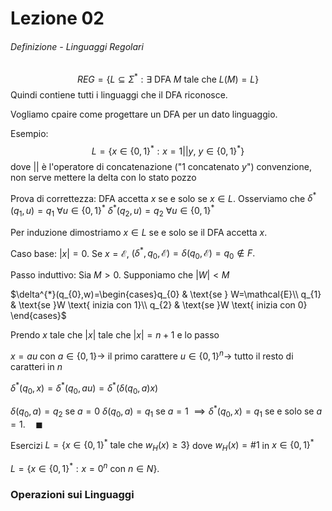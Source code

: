 # Lezione 02
###### Definizione - Linguaggi Regolari
$$REG=\{L\subseteq\Sigma^{*}: \exists \text{ DFA }M\ \text{tale che } L(M)=L\}$$
Quindi contiene tutti i linguaggi che il DFA riconosce.

Vogliamo cpaire come progettare un DFA per un dato linguaggio.

Esempio: $$L=\Big\{x\in\{0,1 \}^{*}:x={1||y},\ y\in \{0,1 \}^{*}\Big\}$$
dove $||$ è l'operatore di concatenazione ("$1$ concatenato $y$")
convenzione, non serve mettere la delta con lo stato pozzo

Prova di correttezza:
DFA accetta $x$ se e solo se $x\in L$.
Osserviamo che $\delta^{*}(q_{1},u)=q_{1}\ \forall u\in\{0,1\}^{*}$
$\delta^{*}(q_{2},u)=q_{2}\ \forall u\in\{0,1\}^{*}$

Per induzione dimostriamo $x\in L$ se e solo se il DFA accetta $x.$

Caso base: $|x|=0.$ Se $x=\mathcal{E}$, $(\delta^{*},q_{0},\mathcal{E})=\delta(q_{0},\mathcal{E})=q_{0}\notin F.$

Passo induttivo: Sia $M>0.$ Supponiamo che $|W|<M$

$\delta^{*}(q_{0},w)=\begin{cases}q_{0} & \text{se } W=\mathcal{E}\\ q_{1} & \text{se }W \text{ inizia con 1}\\ q_{2} & \text{se }W \text{ inizia con 0} \end{cases}$

Prendo $x$ tale che $|x|$ tale che $|x|=n+1$ e lo passo

$x=au$ con $a\in\{0,1 \}\longrightarrow$ il primo carattere
$u\in\{0,1 \}^{n}\longrightarrow$ tutto il resto di caratteri in $n$

$\delta^{*}(q_{0},x)=\delta^{*}(q_{0},au)=\delta^{*}(\delta(q_{0},a)x)$

$\delta(q_0,a)=q_{2}$ se $a=0$
$\delta(q_{0},a)=q_{1}$ se $a=1$
$\implies \delta^{*}(q_{0},x)=q_{1}$ se e solo se $a=1.\quad \blacksquare$

Esercizi
$L=\{x\in \{0,1 \}^{*} \text{ tale che } w_{H}(x) \ge 3\}$
dove $w_{H}(x)=\#1$ in $x\in\{0,1 \}^{*}$

$L=\{x\in\{0,1 \}^{*}: x=0^{n} \text{ con }n\in N \}.$

### Operazioni sui Linguaggi
